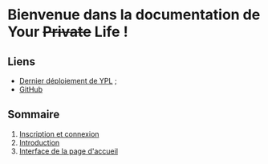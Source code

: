 # Bienvenue dans la documentation de Your ~~Private~~ Life !

## Liens

- [Dernier déploiement de YPL](https://your-private-life.vercel.app) ;
- [GitHub](https://github.com/MilesCodeIt/your-private-life)

## Sommaire

1. [Inscription et connexion](./inscription-et-connexion.md)
2. [Introduction](./introduction.md)
3. [Interface de la page d'accueil](./interface-accueil.md)
